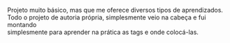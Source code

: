 Projeto muito básico, mas que me oferece diversos tipos de aprendizados.
Todo o projeto de autoria própria, simplesmente veio na cabeça e fui montando <br/> simplesmente para aprender na prática as tags e onde colocá-las.